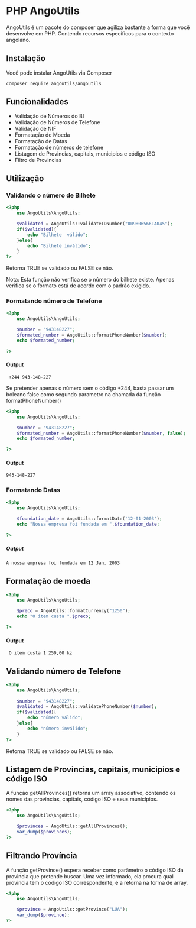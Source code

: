 # PHP AngoUtils

AngoUtils é um pacote do composer que agiliza bastante a forma que você desenvolve em PHP.
Contendo recursos específicos para o contexto angolano.

## Instalação

Você pode instalar AngoUtils via Composer

```
composer require angoutils/angoutils
````

## Funcionalidades

- Validação de Números do BI
- Validação de Números de Telefone
- Validação de NIF
- Formatação de Moeda
- Formatação de Datas
- Formatação de números de telefone
- Listagem de Provincias, capitais, municipios e código ISO
- Filtro de Provincias

## Utilização

### Validando o número de Bilhete

```php
<?php 
    use AngoUtils\AngoUtils;

    $validated = AngoUtils::validateIDNumber("009806566LA045");
    if($validated){
        echo "Bilhete  válido";
    }else{
        echo "Bilhete inválido";
    }
?>
```

Retorna TRUE se validado ou FALSE se não.

Nota: Esta função não verifica se o número do bilhete existe. Apenas verifica se o formato está de acordo com o padrão exigido.

### Formatando número de Telefone

```php
<?php 
    use AngoUtils\AngoUtils;

    $number = "943148227";
    $formated_number = AngoUtils::formatPhoneNumber($number);
    echo $formated_number;

?>
```

#### Output

```
 +244 943-148-227
```

Se pretender apenas o número sem o código +244, basta passar um boleano false como segundo parametro na chamada da função formatPhoneNumber()

```php
<?php 
    use AngoUtils\AngoUtils;

    $number = "943148227";
    $formated_number = AngoUtils::formatPhoneNumber($number, false);
    echo $formated_number;

?>
```

#### Output

```
943-148-227
```

### Formatando Datas

```php
<?php 
    use AngoUtils\AngoUtils;
    
    $foundation_date = AngoUtils::formatDate('12-01-2003');
    echo "Nossa empresa foi fundada em ".$foundation_date;
    
?>
```

##### Output

````
A nossa empresa foi fundada em 12 Jan. 2003
````

## Formatação de moeda

```php
<?php 
    use AngoUtils\AngoUtils;

    $preco = AngoUtils::formatCurrency("1250");
    echo "O item custa ".$preco;

?>
```

#### Output

```
 O item custa 1 250,00 kz
```

## Validando número de Telefone

```php
<?php 
    use AngoUtils\AngoUtils;
    
    $number = "943148227";
    $validated = AngoUtils::validatePhoneNumber($number);
    if($validated){
        echo "número válido";
    }else{
        echo "número inválido";
    }
?>
```

Retorna TRUE se validado ou FALSE se não.

## Listagem de Provincias, capitais, municipios e código ISO

A função getAllProvinces() retorna um array associativo, contendo os nomes das provincias, capitais, código ISO e seus municípios.

```php
<?php
    use AngoUtils\AngoUtils;

    $provinces = AngoUtils::getAllProvinces();
    var_dump($provinces);
?>
```

## Filtrando Província

A função getProvince() espera receber como parâmetro o código ISO da provincia que pretende buscar. Uma vez informado, ela procura qual provincia tem o código ISO correspondente, e a retorna na forma de array.

```php
<?php
    use AngoUtils\AngoUtils;

    $province = AngoUtils::getProvince("LUA");
    var_dump($province);
?>
```
